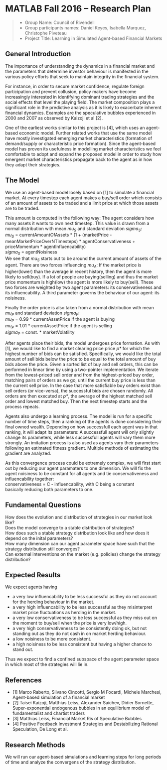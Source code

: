 # MATLAB Fall 2016 – Research Plan

> * Group Name: Council of Rivendell 
> * Group participants names: Daniel Keyes, Isabella Marquez, Christophe Piveteau
> * Project Title: Learning in Simulated Agent-based Financial Markets

## General Introduction

The importance of understanding the dynamics in a financial market and the parameters that determine investor behaviour is manifested in the various policy efforts that seek to maintain integrity in the financial system. 

For instance, in order to secure market confidence, regulate foreign participation and prevent collusion, policy makers have become increasingly interested in identifying dominant trading strategies and the social effects that level the playing field. The market composition plays a significant role in the predictive analysis as it is likely to exacerbate inherent financial dynamics. Examples are the speculative bubbles experienced in 2000 and 2007 as observed by Kaizoji et al [2].

One of the earliest works similar to this project is [4], which uses an agent-based economic model. Further related works that use the same model have mostly investigated emerging market characteristics (formation of demand/supply or characteristic price formation). Since the agent-based model has proven its usefulness in modelling market characteristics we feel comfortable to adopt and expand the proposed model in order to study how emergent market characteristics propagate back to the agent as in how they adapt their strategies.


## The Model

We use an agent-based model losely based on [1] to simulate a financial market. At every timestep each agent makes a buy/sell order which consists of an amount of assets to be traded and a limit price at which those assets are to be traded.

This amount is computed in the following way: The agent considers how many assets it wants to own next timestep. This value is drawn from a normal distribution with mean <i>mu<sub>S</sub></i> and standard deviation <i>sigma<sub>S</sub></i>:<br/>
<i>mu<sub>S</sub></i> = currentAmountOfAssets * (1 + (marketPrice - meanMarketPriceOverNTimesteps) * agentConservativeness + priceMomentum * agentInfluencability)<br/>
<i>sigma<sub>S</sub></i> = agentNoisiness<br />
We see that <i>mu<sub>S</sub></i> starts out to be around the current amount of assets of the agent. There are two forces influencing <i>mu<sub>A</sub></i>: If the market price is higher(lower) than the average in recent history, then the agent is more likely to sell(buy). If a lot of people are buying(selling) and thus the market price momentum is high(low) the agent is more likely to buy(sell). These two forces are weighted by two agent parameters: its conservativeness and its influencability.
A third parameter governs the behaviour of our agent: its noisiness.

Finally the order price is also taken from a normal distribution with mean <i>mu<sub>P</sub></i> and standard deviation <i>sigma<sub>P</sub></i>:<br/>
<i>mu<sub>P</sub></i> = 0.99 * currentAssetPrice if the agent is buying<br/>
<i>mu<sub>P</sub></i> = 1.01 * currentAssetPrice if the agent is selling<br/>
<i>sigma<sub>P</sub></i> = const. * marketVolatility<br/>

After agents place their bids, the model undergoes price formation. As with [1], we would like to find a market clearing price price <i>p\*</i> for which the highest number of bids can be satisfied. Specifically, we would like the total amount of sell bids below the price to be equal to the total amount of buy bids above the price. Given a sorted list of buy and sell orders, this can be performed in linear time by using a two-pointer implementation. We iterate from the lowest-priced sell order and from the highest-priced buy order, matching pairs of orders as we go, until the current buy price is less than the current sell price. In the case that more satisfiable buy orders exist than sell orders (or vice-versa), the successful bids are chosen randomly. All orders are then executed at <i>p\*</i>, the average of the highest matched sell order and lowest matched buy. Then the next timestep starts and the process repeats.

Agents also undergo a learning process. The model is run for a specific number of time steps, then a ranking of the agents is done considering their final owned wealth. Depending on how successfull each agent was in that ranking, it will adapt its parameters: A successfull agent will only slightly change its parameters, while less successfull agents will vary them more strongly. An imitation process is also used as agents vary their parameters following an estimated fitness gradient. Multiple methods of estimating the gradient are analyzed.

As this convergence process could be extremely complex, we will first start out by reducing our agent paramaters to one dimension. We will fix the agent noisiness to be constant for all agents and tie conservativeness and influencability together:<br />
conservativeness = C - influencability, with C being a constant<br />
basically reducing both parameters to one.


## Fundamental Questions

How does the evolution and distribution of strategies in our market look like?<br />
Does the model converge to a stable distribution of strategies?<br />
How does such a stable strategy distribution look like and how does it depend on the inital parameters?<br />
How many dimension can our agent parameter space have such that the strategy distribution still converges?<br />
Can external interventions on the market (e.g. policies) change the strategy distribution?


## Expected Results

We expect agents having
* a very low influencability to be less successful as they do not account for the herding behaviour in the market.
* a very high influencability to be less successful as they misinterpret market price fluctuations as herding in the market.
* a very low conservativeness to be less successful as they miss out on the moment to buy/sell when the price is very low/high.
* a very high conservativeness to be consistently doing ok, but not standing out as they do not cash in on market herding behaviour.
* a low noisiness to be more consistent.
* a high noisiness to be less consistent but having a higher chance to stand out.

Thus we expect to find a confined subspace of the agent parameter space in which most of the strategies will lie in.


## References 

* [1] Marco Raberto, Silvano Cincotti, Sergio M Focardi, Michele Marchesi, Agent-based simulation of a financial market
* [2] Taisei Kaizoji, Matthias Leiss, Alexander Saichev, Didier Sornette, Super-exponential endogenous bubbles in an equilibrium model of fundamentalist and chartist traders
* [3] Matthias Leiss, Financial Market Ris of Speculative Bubbles
* [4] Positive Feedback Investment Strategies and Destabilizing Rational Speculation, De Long et al.

## Research Methods

We will run our agent-based simulations and learning steps for long periods of time and analyze the convergens of the strategy distribution.
